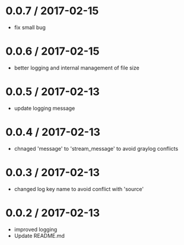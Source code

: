 
0.0.7 / 2017-02-15
==================

  * fix small bug

0.0.6 / 2017-02-15
==================

  * better logging and internal management of file size

0.0.5 / 2017-02-13
==================

  * update logging message

0.0.4 / 2017-02-13
==================

  * chnaged 'message' to 'stream_message' to avoid graylog conflicts

0.0.3 / 2017-02-13
==================

  * changed log key name to avoid conflict with 'source'

0.0.2 / 2017-02-13
==================

  * improved logging
  * Update README.md
